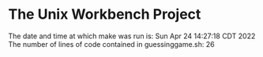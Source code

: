 # The Unix Workbench Project
The date and time at which make was run is: 
Sun Apr 24 14:27:18 CDT 2022
The number of lines of code contained in guessinggame.sh: 
26
